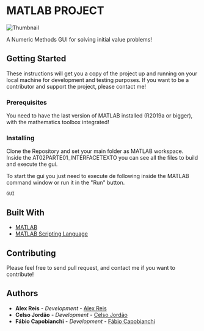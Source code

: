 # MATLAB PROJECT

![Thumbnail](thumbnail.png)

A Numeric Methods GUI for solving initial value problems!

## Getting Started

These instructions will get you a copy of the project up and running on your local machine for development and testing purposes.
If you want to be a contributor and support the project, please contact me!

### Prerequisites

You need to have the last version of MATLAB installed (R2019a or bigger), with the mathematics toolbox integrated!

### Installing

Clone the Repository and set your main folder as MATLAB workspace.
Inside the AT02PARTE01_INTERFACETEXTO you can see all the files to build and execute the gui.

To start the gui you just need to execute de following inside the MATLAB command window or run it in the "Run" button.

```
GUI
```

## Built With

- [MATLAB](https://www.mathworks.com/products/matlab.html)
- [MATLAB Scripting Language](https://www.mathworks.com/help/matlab/)

## Contributing

Please feel free to send pull request, and contact me if you want to contribute!

## Authors

- **Alex Reis** - _Development_ - [Alex Reis](https://github.com/adevr)
- **Celso Jordão** - _Development_ - [Celso Jordão](https://github.com/sa7sa)
- **Fábio Capobianchi** - _Development_ - [Fábio Capobianchi](https://github.com/FabioCapobianchi)
